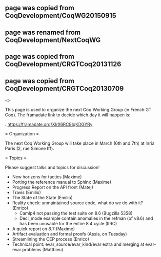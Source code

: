 ## page was copied from CoqDevelopment/CoqWG20150915
## page was renamed from CoqDevelopment/NextCoqWG
## page was copied from CoqDevelopment/CRGTCoq20131126
## page was copied from CoqDevelopment/CRGTCoq20130709
<<TableOfContents>>

This page is used to organize the next Coq Working Group (in French GT Coq). The framadate link to decide which day it will happen is:

 . https://framadate.org/XlrX6RC9IqKDGYRy

= Organization =

The next Coq Working Group will take place in March (6th and 7th) at Inria Paris (2, rue Simone Iff).

= Topics =

Please suggest talks and topics for discussion!

 * New horizons for tactics (Maxime)
 * Porting the reference manual to Sphinx (Maxime)
 * Progress Report on the API front (Matej)
 * Travis (Emilio)
 * The State of the State (Emilio)
 * Reality check: unmaintained source code, what do we do with it? (Enrico)
   * Camlp4 not passing the test suite on 8.6 (Bugzilla 5358)
   * Decl_mode example contain anomalies in the refman (of v8.6) and has been unusable for the entire 8.4 cycle (IIRC)
 * A quick report on 8.7 (Maxime)
 * Artifact evaluation and formal proofs (Assia, on Tuesday)
 * Streamlining the CEP process (Enrico)
 * Technical point: evar_source/evar_kind/evar extra and merging at evar-evar problems (Matthieu)
